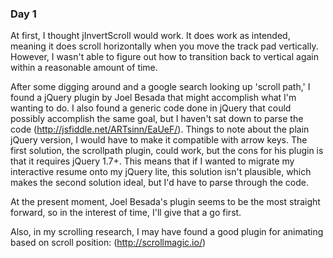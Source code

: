 ### Day 1

At first, I thought jInvertScroll would work. It does work as intended, meaning it does scroll horizontally when you move the track pad vertically. However, I wasn't able to figure out how to transition back to vertical again within a reasonable amount of time.

After some digging around and a google search looking up 'scroll path,' I found a jQuery plugin by Joel Besada that might accomplish what I'm wanting to do. I also found a generic code done in jQuery that could possibly accomplish the same goal, but I haven't sat down to parse the code (http://jsfiddle.net/ARTsinn/EaUeF/). Things to note about the plain jQuery version, I would have to make it compatible with arrow keys. The first solution, the scrollpath plugin, could work, but the cons for his plugin is that it requires jQuery 1.7+. This means that if I wanted to migrate my interactive resume onto my jQuery lite, this solution isn't plausible, which makes the second solution ideal, but I'd have to parse through the code.

At the present moment, Joel Besada's plugin seems to be the most straight forward, so in the interest of time, I'll give that a go first.

Also, in my scrolling research, I may have found a good plugin for animating based on scroll position: (http://scrollmagic.io/)
